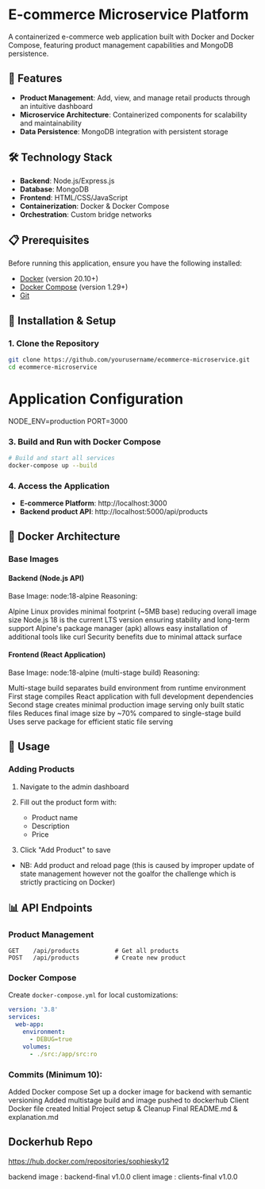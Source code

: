 # E-commerce Microservice Platform

A containerized e-commerce web application built with Docker and Docker Compose, featuring product management capabilities and MongoDB persistence.

## 🚀 Features

- **Product Management**: Add, view, and manage retail products through an intuitive dashboard
- **Microservice Architecture**: Containerized components for scalability and maintainability
- **Data Persistence**: MongoDB integration with persistent storage

## 🛠 Technology Stack

- **Backend**: Node.js/Express.js
- **Database**: MongoDB
- **Frontend**: HTML/CSS/JavaScript
- **Containerization**: Docker & Docker Compose
- **Orchestration**: Custom bridge networks

## 📋 Prerequisites

Before running this application, ensure you have the following installed:

- [Docker](https://docs.docker.com/get-docker/) (version 20.10+)
- [Docker Compose](https://docs.docker.com/compose/install/) (version 1.29+)
- [Git](https://git-scm.com/downloads)

## 🔧 Installation & Setup

### 1. Clone the Repository
```bash
git clone https://github.com/yourusername/ecommerce-microservice.git
cd ecommerce-microservice
```


# Application Configuration
NODE_ENV=production
PORT=3000



### 3. Build and Run with Docker Compose
```bash
# Build and start all services
docker-compose up --build


```

### 4. Access the Application
- **E-commerce Platform**: http://localhost:3000
- **Backend product API**: http://localhost:5000/api/products



## 🐳 Docker Architecture

### Base Images

#### Backend (Node.js API)

Base Image: node:18-alpine
Reasoning:

Alpine Linux provides minimal footprint (~5MB base) reducing overall image size
Node.js 18 is the current LTS version ensuring stability and long-term support
Alpine's package manager (apk) allows easy installation of additional tools like curl
Security benefits due to minimal attack surface



#### Frontend (React Application)

Base Image: node:18-alpine (multi-stage build)
Reasoning:

Multi-stage build separates build environment from runtime environment
First stage compiles React application with full development dependencies
Second stage creates minimal production image serving only built static files
Reduces final image size by ~70% compared to single-stage build
Uses serve package for efficient static file serving


## 🚀 Usage

### Adding Products
1. Navigate to the admin dashboard
2. Fill out the product form with:
   - Product name
   - Description
   - Price
  
3. Click "Add Product" to save

- NB:  Add product and reload page (this is caused by improper update of state management however not the goalfor the challenge which is strictly practicing on Docker)


## 📊 API Endpoints

### Product Management
```
GET    /api/products          # Get all products
POST   /api/products          # Create new product

```


### Docker Compose 
Create `docker-compose.yml` for local customizations:
```yaml
version: '3.8'
services:
  web-app:
    environment:
      - DEBUG=true
    volumes:
      - ./src:/app/src:ro
```


### Commits (Minimum 10):

 Added Docker compose
 Set up a docker image for backend with semantic versioning
 Added multistage build and image pushed to dockerhub
 Client Docker file created
 Initial Project setup & Cleanup
 Final README.md & explanation.md


## Dockerhub Repo 
https://hub.docker.com/repositories/sophiesky12

backend image : backend-final v1.0.0
client image : clients-final v1.0.0